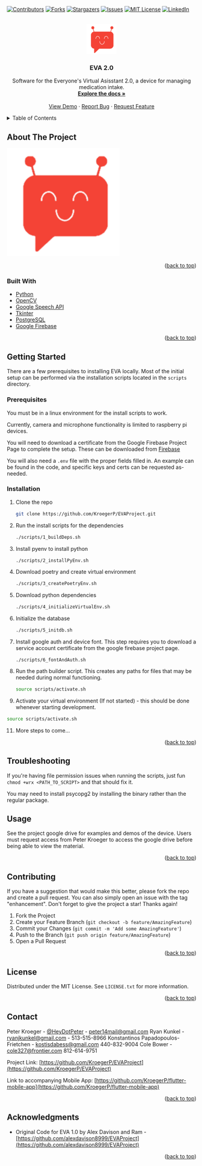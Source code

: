 <!-- Improved compatibility of back to top link: See: https://github.com/othneildrew/Best-README-Template/pull/73 -->
<a name="readme-top"></a>
<!--
*** Thanks for checking out the Best-README-Template. If you have a suggestion
*** that would make this better, please fork the repo and create a pull request
*** or simply open an issue with the tag "enhancement".
*** Don't forget to give the project a star!
*** Thanks again! Now go create something AMAZING! :D
-->



<!-- PROJECT SHIELDS -->
<!--
*** I'm using markdown "reference style" links for readability.
*** Reference links are enclosed in brackets [ ] instead of parentheses ( ).
*** See the bottom of this document for the declaration of the reference variables
*** for contributors-url, forks-url, etc. This is an optional, concise syntax you may use.
*** https://www.markdownguide.org/basic-syntax/#reference-style-links
-->
[![Contributors][contributors-shield]][contributors-url]
[![Forks][forks-shield]][forks-url]
[![Stargazers][stars-shield]][stars-url]
[![Issues][issues-shield]][issues-url]
[![MIT License][license-shield]][license-url]
[![LinkedIn][linkedin-shield]][linkedin-url]



<!-- PROJECT LOGO -->
<br />
<div align="center">
  <a href="https://github.com/KroegerP/EVAProject">
    <img src="EXPOFILES/assets/evaFaceRedLarge.png" alt="Logo" width="80" height="80">
  </a>

<h3 align="center">EVA 2.0</h3>

  <p align="center">
    Software for the Everyone's Virtual Asisstant 2.0, a device for managing medication intake.
    <br />
    <a href="https://github.com/KroegerP/EVAProject"><strong>Explore the docs »</strong></a>
    <br />
    <br />
    <a href="https://github.com/KroegerP/EVAProject">View Demo</a>
    ·
    <a href="https://github.com/KroegerP/EVAProject/issues">Report Bug</a>
    ·
    <a href="https://github.com/KroegerP/EVAProject/issues">Request Feature</a>
  </p>
</div>



<!-- TABLE OF CONTENTS -->
<details>
  <summary>Table of Contents</summary>
  <ol>
    <li>
      <a href="#about-the-project">About The Project</a>
      <ul>
        <li><a href="#built-with">Built With</a></li>
      </ul>
    </li>
    <li>
      <a href="#getting-started">Getting Started</a>
      <ul>
        <li><a href="#prerequisites">Prerequisites</a></li>
        <li><a href="#installation">Installation</a></li>
      </ul>
    </li>
    <li><a href="#usage">Usage</a></li>
    <li><a href="#contact">Contact</a></li>
    <li><a href="#acknowledgments">Acknowledgments</a></li>
  </ol>
</details>



<!-- ABOUT THE PROJECT -->
## About The Project

[![Product Name Screen Shot][product-screenshot]]()



<p align="right">(<a href="#readme-top">back to top</a>)</p>



### Built With

* [Python](https://www.python.org/)
* [OpenCV](https://pypi.org/project/opencv-python/)
* [Google Speech API](https://pypi.org/project/SpeechRecognition/)
* [Tkinter](https://docs.python.org/3/library/tkinter.html)
* [PostgreSQL](https://www.postgresql.org/)
* [Google Firebase](https://firebase.google.com/)

<p align="right">(<a href="#readme-top">back to top</a>)</p>



<!-- GETTING STARTED -->
## Getting Started

There are a few prerequisites to installing EVA locally. Most of the initial setup can be 
performed via the installation scripts located in the `scripts` directory. 

### Prerequisites

You must be in a linux environment for the install scripts to work.

Currently, camera and microphone functionality is limited to raspberry pi devices.

You will need to download a certificate from the Google Firebase Project Page to complete the setup. These can be downloaded from [Firebase](https://console.firebase.google.com/u/0/project/elderly-virtual-assistant-2/settings/serviceaccounts/adminsdk)

You will also need a `.env` file with the proper fields filled in. An example can be found in the code, and specific keys and certs
can be requested as-needed.

### Installation

1. Clone the repo
   ```sh
   git clone https://github.com/KroegerP/EVAProject.git
   ```
2. Run the install scripts for the dependencies
   ```sh
   ./scripts/1_buildDeps.sh
   ```
3. Install pyenv to install python
   ```sh
   ./scripts/2_installPyEnv.sh
   ```
4. Download poetry and create virtual environment
   ```sh
   ./scripts/3_createPoetryEnv.sh
   ```
5. Download python dependencies
   ```sh
   ./scripts/4_initializeVirtualEnv.sh
   ```
6. Initialize the database
   ```sh
   ./scripts/5_initdb.sh
   ```
7. Install google auth and device font. This step requires you to download a service account certificate from the google firebase project page.
   ```
   ./scripts/6_fontAndAuth.sh
   ```
9. Run the path builder script. This creates any paths for files that may be needed during normal functioning.
   ```sh
   source scripts/activate.sh
   ```
10. Activate your virtual environment (If not started) - this should be done whenever starting development.
   ```sh
   source scripts/activate.sh
   ```
11. More steps to come...

<p align="right">(<a href="#readme-top">back to top</a>)</p>

## Troubleshooting

If you're having file permission issues when running the scripts, just fun `chmod +wrx <PATH_TO_SCRIPT>` and that should fix it.

You may need to install psycopg2 by installing the binary rather than the regular package.

<!-- USAGE EXAMPLES -->
## Usage

See the project google drive for examples and demos of the device. Users must request access from Peter Kroeger to access the google drive before being able to view the material.

<!-- https://drive.google.com/drive/u/0/folders/1UNuWkN-WTi37VdnsqjsgtwzpGgliqYmj -->

<!-- _For more examples, please refer to the [Documentation](https://example.com)_ -->

<!-- <p align="right">(<a href="#readme-top">back to top</a>)</p> -->


<!-- ROADMAP -->
<!-- ## Roadmap

- [ ] Feature 1
- [ ] Feature 2
- [ ] Feature 3
    - [ ] Nested Feature

See the [open issues](https://github.com/KroegerP/EVAProject/issues) for a full list of proposed features (and known issues). -->

<p align="right">(<a href="#readme-top">back to top</a>)</p>



<!-- CONTRIBUTING -->
## Contributing

If you have a suggestion that would make this better, please fork the repo and create a pull request. You can also simply open an issue with the tag "enhancement".
Don't forget to give the project a star! Thanks again!

1. Fork the Project
2. Create your Feature Branch (`git checkout -b feature/AmazingFeature`)
3. Commit your Changes (`git commit -m 'Add some AmazingFeature'`)
4. Push to the Branch (`git push origin feature/AmazingFeature`)
5. Open a Pull Request

<p align="right">(<a href="#readme-top">back to top</a>)</p>



<!-- LICENSE -->
## License

Distributed under the MIT License. See `LICENSE.txt` for more information.

<p align="right">(<a href="#readme-top">back to top</a>)</p>



<!-- CONTACT -->
## Contact

Peter Kroeger - [@HeyDotPeter](https://twitter.com/HeyDotPeter) - peter14mail@gmail.com
Ryan Kunkel - ryanjkunkel@gmail.com - 513-515-8966
Konstantinos Papadopoulos-Frietchen - kostisdabess@gmail.com 440-832-9004
Cole Bower - cole327@frontier.com 812-614-9751

Project Link: [https://github.com/KroegerP/EVAProject](https://github.com/KroegerP/EVAProject)

Link to accompanying Mobile App: [https://github.com/KroegerP/flutter-mobile-app](https://github.com/KroegerP/flutter-mobile-app)

<p align="right">(<a href="#readme-top">back to top</a>)</p>



<!-- ACKNOWLEDGMENTS -->
## Acknowledgments

* Original Code for EVA 1.0 by Alex Davison and Ram - [https://github.com/alexdavison8999/EVAProject](https://github.com/alexdavison8999/EVAProject)

<p align="right">(<a href="#readme-top">back to top</a>)</p>



<!-- MARKDOWN LINKS & IMAGES -->
<!-- https://www.markdownguide.org/basic-syntax/#reference-style-links -->
[contributors-shield]: https://img.shields.io/github/contributors/KroegerP/EVAProject.svg?style=for-the-badge
[contributors-url]: https://github.com/KroegerP/EVAProject/graphs/contributors
[forks-shield]: https://img.shields.io/github/forks/KroegerP/EVAProject.svg?style=for-the-badge
[forks-url]: https://github.com/KroegerP/EVAProject/network/members
[stars-shield]: https://img.shields.io/github/stars/KroegerP/EVAProject.svg?style=for-the-badge
[stars-url]: https://github.com/KroegerP/EVAProject/stargazers
[issues-shield]: https://img.shields.io/github/issues/KroegerP/EVAProject.svg?style=for-the-badge
[issues-url]: https://github.com/KroegerP/EVAProject/issues
[license-shield]: https://img.shields.io/github/license/KroegerP/EVAProject.svg?style=for-the-badge
[license-url]: https://github.com/KroegerP/EVAProject/blob/master/LICENSE.txt
[linkedin-shield]: https://img.shields.io/badge/-LinkedIn-black.svg?style=for-the-badge&logo=linkedin&colorB=555
[linkedin-url]: https://linkedin.com/in/peter-kroeger
[product-screenshot]: EXPOFILES/assets/evaFaceRedLarge.png